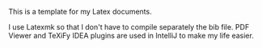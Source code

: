 This is a template for my Latex documents.

I use Latexmk so that I don't have to compile separately the bib file. PDF Viewer and TeXiFy IDEA plugins are used in IntelliJ to make my life easier.